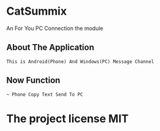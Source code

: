 # CatSummix
An For You PC Connection the module

## About The Application
~~~
This is Android(Phone) And Windows(PC) Message Channel
~~~
## Now Function
~~~
~ Phone Copy Text Send To PC

~~~


# The project license MIT
